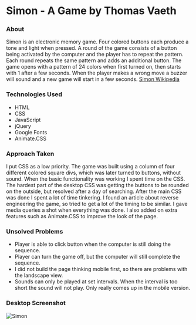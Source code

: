 # Simon - A Game by Thomas Vaeth
### About
Simon is an electronic memory game. Four colored buttons each produce a tone and light when pressed. A round of the game consists of a button being activated by the computer and the player has to repeat the pattern. Each round repeats the same pattern and adds an additional button. The game opens with a pattern of 24 colors when first turned on, then starts with 1 after a few seconds. When the player makes a wrong move a buzzer will sound and a new game will start in a few seconds.
[Simon Wikipedia](https://en.wikipedia.org/wiki/Simon_(game))

### Technologies Used
* HTML
* CSS
* JavaScript
* jQuery
* Google Fonts
* Animate.CSS

### Approach Taken
I put CSS as a low priority. The game was built using a column of four different colored square divs, which was later turned to buttons, without sound. When the basic functionality was working I spent time on the CSS. The hardest part of the desktop CSS was getting the buttons to be rounded on the outside, but resolved after a day of searching. After the main CSS was done I spent a lot of time tinkering. I found an article about reverse engineering the game, so tried to get a lot of the timing to be similar. I gave media queries a shot when everything was done. I also added on extra features such as Animate.CSS to improve the look of the page.

### Unsolved Problems
* Player is able to click button when the computer is still doing the sequence.
* Player can turn the game off, but the computer will still complete the sequence.
* I did not build the page thinking mobile first, so there are problems with the landscape view.
* Sounds can only be played at set intervals. When the interval is too short the sound will not play. Only really comes up in the mobile version.

### Desktop Screenshot
![Simon](https://github.com/thomasvaeth/ga-simon/blob/master/images/screenshot.png "Simon screenshot")